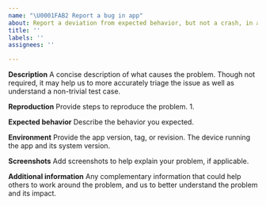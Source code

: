 ```yaml
---
name: "\U0001FAB2 Report a bug in app"
about: Report a deviation from expected behavior, but not a crash, in app.
title: ''
labels: ''
assignees: ''

---
```


**Description**
A concise description of what causes the problem. Though not required, it may help us to more accurately triage the issue as well as understand a non-trivial test case.

**Reproduction**
Provide steps to reproduce the problem.
1. 

**Expected behavior**
Describe the behavior you expected.

**Environment**
Provide the app version, tag, or revision. The device running the app and its system version.

**Screenshots**
Add screenshots to help explain your problem, if applicable.

**Additional information**
Any complementary information that could help others to work around the problem, and us to better understand the problem and its impact.
